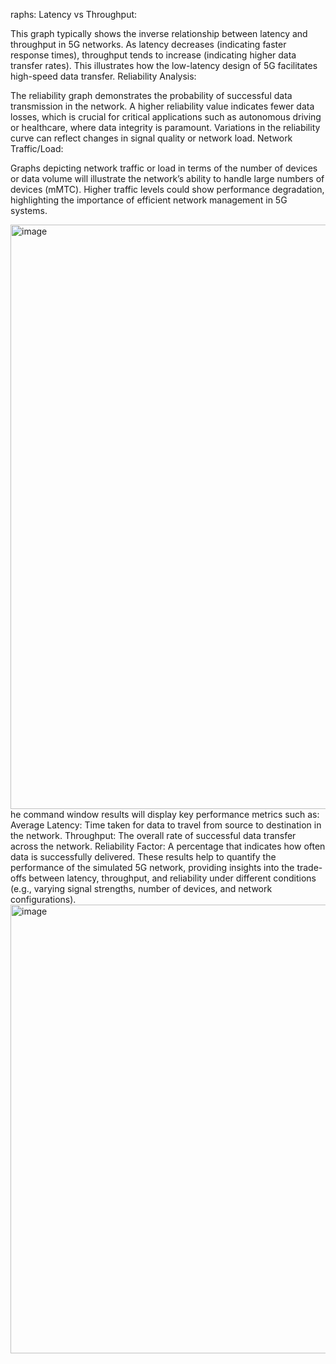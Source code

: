 raphs:
Latency vs Throughput:

This graph typically shows the inverse relationship between latency and throughput in 5G networks. As latency decreases (indicating faster response times), throughput tends to increase (indicating higher data transfer rates). This illustrates how the low-latency design of 5G facilitates high-speed data transfer.
Reliability Analysis:

The reliability graph demonstrates the probability of successful data transmission in the network. A higher reliability value indicates fewer data losses, which is crucial for critical applications such as autonomous driving or healthcare, where data integrity is paramount. Variations in the reliability curve can reflect changes in signal quality or network load.
Network Traffic/Load:

Graphs depicting network traffic or load in terms of the number of devices or data volume will illustrate the network’s ability to handle large numbers of devices (mMTC). Higher traffic levels could show performance degradation, highlighting the importance of efficient network management in 5G systems.

<img width="935" alt="image" src="https://github.com/user-attachments/assets/dfb0b15a-80b8-43c5-9cd7-f48f4117e6c4">
he command window results will display key performance metrics such as:
Average Latency: Time taken for data to travel from source to destination in the network.
Throughput: The overall rate of successful data transfer across the network.
Reliability Factor: A percentage that indicates how often data is successfully delivered.
These results help to quantify the performance of the simulated 5G network, providing insights into the trade-offs between latency, throughput, and reliability under different conditions (e.g., varying signal strengths, number of devices, and network configurations).

<img width="718" alt="image" src="https://github.com/user-attachments/assets/97f917d1-a3f4-4c46-957a-7ff2f40b1379">

